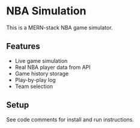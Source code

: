 # NBA Simulation
This is a MERN-stack NBA game simulator.

## Features
- Live game simulation
- Real NBA player data from API
- Game history storage
- Play-by-play log
- Team selection

## Setup
See code comments for install and run instructions.